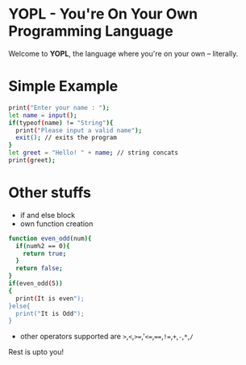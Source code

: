 # YOPL - You're On Your Own Programming Language

Welcome to **YOPL**, the language where you're on your own – literally.
# Simple Example
```bash
print("Enter your name : ");
let name = input();
if(typeof(name) != "String"){
  print("Please input a valid name");
  exit(); // exits the program
}
let greet = "Hello! " + name; // string concats
print(greet);
```
# Other stuffs
- if and else block
- own function creation
```bash
function even_odd(num){
  if(num%2 == 0){
    return true;
  }
  return false;
}
if(even_odd(5))
{
  print(It is even");
}else{
  print("It is Odd");
}
```
- other operators supported are `>`,`<`,`>=`,'`<=`,`==`,`!=`,`+`,`-`,`*`,`/`

Rest is upto you!

